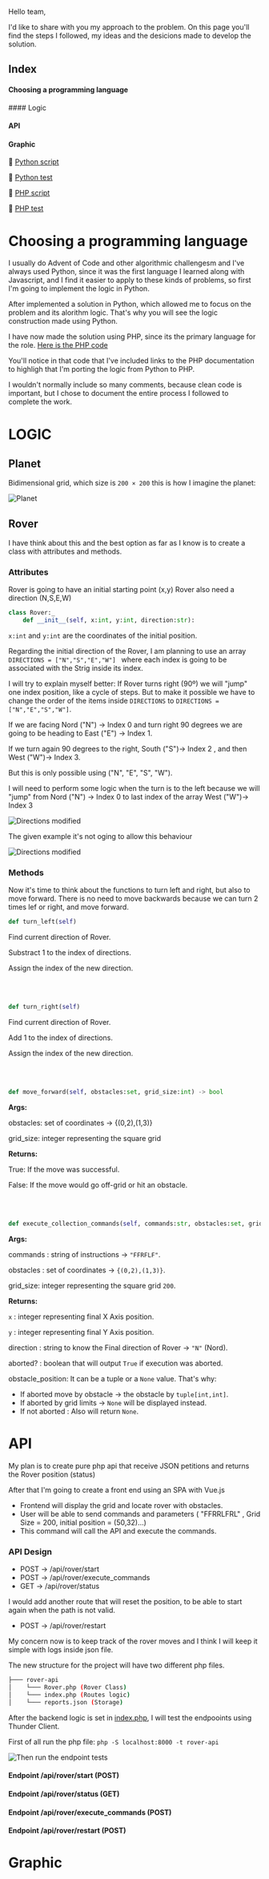 Hello team, 

I'd like to share with you my approach to the problem. On this page you'll find the steps I followed, my ideas and the desicions made to develop the solution.

## Index

#### Choosing a programming language
#### Logic
#### API
#### Graphic


🐍 [Python script](https://github.com/DiegoLSdev/MarsRoverMision/blob/main/script.py)

🐍 [Python test](https://github.com/DiegoLSdev/MarsRoverMision/blob/main/test.php)

🐘 [PHP script](https://github.com/DiegoLSdev/MarsRoverMision/blob/main/index.php)

🐘 [PHP test](https://github.com/DiegoLSdev/MarsRoverMision/blob/main/test.php)



# Choosing a programming language

I usually do Advent of Code and other algorithmic challengesm and I've always used Python, since it was the first language I learned along with Javascript, and I find it easier to apply to these kinds of problems, so first I'm going to implement the logic in Python.

After  implemented a solution in Python,  which allowed me to focus on the problem and its alorithm logic. That's why you will see the logic construction made using Python.

I have now made the solution using PHP, since its the primary language for the role. [Here is the PHP code](https://github.com/DiegoLSdev/MarsRoverMision/blob/main/index.php)

You'll notice in that code that I've included links to the PHP documentation to highligh that I'm porting the logic from Python to PHP.

I wouldn't normally include so many comments, because clean code is important, but I chose to document the entire process I followed to complete the work.

# LOGIC

## Planet

Bidimensional grid, which size is `200 × 200`
this is how I imagine the planet:

![Planet](./public/Planet.png)

## Rover

I have think about this and the best option as far as I know is to create a class with attributes and methods.

### Attributes

Rover is going to have an initial starting point (x,y)
Rover also need a direction (N,S,E,W)

```python
class Rover:_
    def __init__(self, x:int, y:int, direction:str):
```
```x:int``` and ```y:int``` are the coordinates of the initial position.

Regarding the initial direction of the Rover, I am planning to use an array ```DIRECTIONS = ["N","S","E","W"] ``` where each index is going to be associated with the Strig inside its index. 

I will try to explain myself better: If Rover turns right (90º) we will "jump" one index position, like a cycle of steps.
But to make it possible we have to change the order of the items inside ```DIRECTIONS``` to ```DIRECTIONS = ["N","E","S","W"]```.

If we are facing Nord ("N") -> Index 0 and turn right 90 degrees we are going to be heading to East ("E") -> Index 1.

If we turn again 90 degrees to the right, South ("S")-> Index 2 , and then West ("W")-> Index 3.

But this is only possible  using ("N", "E", "S", "W"). 

I will need to perform some logic when the turn is to the left because we will "jump" from Nord ("N") -> Index 0 to last index of the array West ("W")-> Index 3

![Directions modified](./public/Directions_right.png)

The given example it's not oging to allow this behaviour

![Directions modified](./public/Directions_wrong.png)

### Methods

Now it's time to think about the functions to turn left and right, but also to move forward. There is no need to move backwards because we can turn 2 times lef or right, and move forward.


```python
def turn_left(self)
```
Find current direction of Rover.

Substract 1 to the index of directions.

Assign the index of the new direction.

<br>
<br>

```python
def turn_right(self)
```

Find current direction of Rover.

Add 1 to the index of directions.

Assign the index of the new direction.

<br>
<br>


```python
def move_forward(self, obstacles:set, grid_size:int) -> bool
```
**Args:**

obstacles: set of coordinates -> {(0,2),(1,3)}

grid_size:  integer representing the square grid

**Returns:**

True: If the move was successful.

False: If the move would go off-grid or hit an obstacle.

<br>
<br>
 
```python
def execute_collection_commands(self, commands:str, obstacles:set, grid_size:int ) -> tuple[int, int, str, bool, tuple[int, int] |  None]:
```

**Args:**

commands : string of instructions -> ```"FFRFLF"```.

obstacles : set of coordinates -> ```{(0,2),(1,3)}```.

grid_size:  integer representing the square grid ```200```.

**Returns:**

```x``` : integer representing final X Axis position.

```y``` : integer representing final Y Axis position.

direction : string to know the Final direction of Rover -> ```"N"``` (Nord).

aborted? : boolean that will output ```True``` if execution was aborted.

obstacle_position: It can be a tuple or a ```None``` value. That's why:
- If aborted move by obstacle ->  the obstacle by ```tuple[int,int]```.
- If aborted by grid limits -> ```None``` will be displayed instead.
- If not aborted : Also will return ```None```.


# API

My plan is to create pure php api that receive JSON petitions and returns the Rover position (status)

After that I'm going to create a front end using an SPA with Vue.js

- Frontend will display the grid and locate rover with obstacles.
- User will be able to send commands and parameters ( "FFRRLFRL" , Grid Size = 200, initial position = (50,32)...)
- This command will call the API and execute the commands.

### API Design

- POST -> /api/rover/start
- POST -> /api/rover/execute_commands
- GET  -> /api/rover/status

I would add another route that will reset the position, to be able to start again when the path is not valid.
- POST -> /api/rover/restart

My concern now is to keep track of the rover moves and I think I will keep it simple with logs inside json file.

The new structure for the project will have two different php files. 

```bash
├─── rover-api
│    └─── Rover.php (Rover Class)
│    └─── index.php (Routes logic)
│    └─── reports.json (Storage)
```

After the backend logic is set in [index.php](https://github.com/DiegoLSdev/MarsRoverMision/blob/main/rover-api/index.php), I will test the endpooints using Thunder Client.

First of all run the php file:
```php -S localhost:8000 -t rover-api```

![Then run the endpoint tests](./public/endpoints/thunder_client.png)


#### Endpoint /api/rover/start (POST)
#### Endpoint /api/rover/status (GET)
#### Endpoint /api/rover/execute_commands (POST)
#### Endpoint /api/rover/restart (POST)

# Graphic

